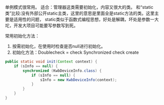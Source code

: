 
单例模式很常用。
适合：管理器这类需要初始化，内容又很大的类。
和“static类”比较:没有外部公开static主类，这里的意思是里面全是static方法的类。这里主要是适用性的问题，   static类似于函数式编程思想，好处是解耦，坏处是参数一大坨，开发大项目可能要写参数写到死。

常用初始化方法：
1. 按需初始化，在使用时检查是否null进行初始化。
2. 初始化方法：Doublecheck = check Synchronized check create

```java
public static void init(Context context) {
    if (sInfo == null) {
        synchronized (KwbDeviceInfo.class) {
            if (sInfo == null) {
                sInfo = new KwbDeviceInfo(context);
            }
        }
    }
}
```
